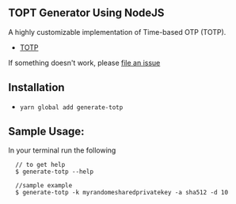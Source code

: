 ## TOPT Generator Using NodeJS

A highly customizable implementation of Time-based OTP (TOTP).
- [TOTP](https://tools.ietf.org/html/rfc6238)

If something doesn't work, please [file an issue](https://github.com/charles-mutabazi/totp-node-generator/issues)

## Installation
- `yarn global add generate-totp`

## Sample Usage:
In your terminal run the following
```
  // to get help
  $ generate-totp --help
  
  //sample example
  $ generate-totp -k myrandomesharedprivatekey -a sha512 -d 10
  
```
